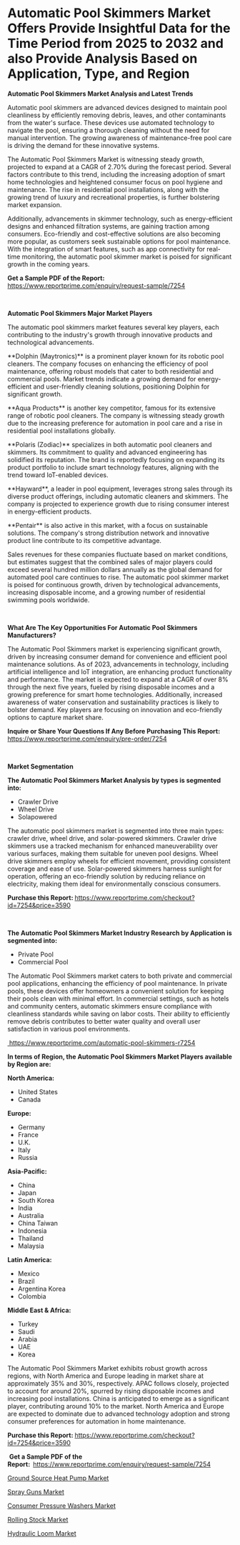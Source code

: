 <p><h1>Automatic Pool Skimmers Market Offers Provide Insightful Data for the Time Period from 2025 to 2032 and also Provide Analysis Based on Application, Type, and Region</h1></p><p><strong>Automatic Pool Skimmers Market Analysis and Latest Trends</strong></p>
<p><p>Automatic pool skimmers are advanced devices designed to maintain pool cleanliness by efficiently removing debris, leaves, and other contaminants from the water's surface. These devices use automated technology to navigate the pool, ensuring a thorough cleaning without the need for manual intervention. The growing awareness of maintenance-free pool care is driving the demand for these innovative systems.</p><p>The Automatic Pool Skimmers Market is witnessing steady growth, projected to expand at a CAGR of 2.70% during the forecast period. Several factors contribute to this trend, including the increasing adoption of smart home technologies and heightened consumer focus on pool hygiene and maintenance. The rise in residential pool installations, along with the growing trend of luxury and recreational properties, is further bolstering market expansion.</p><p>Additionally, advancements in skimmer technology, such as energy-efficient designs and enhanced filtration systems, are gaining traction among consumers. Eco-friendly and cost-effective solutions are also becoming more popular, as customers seek sustainable options for pool maintenance. With the integration of smart features, such as app connectivity for real-time monitoring, the automatic pool skimmer market is poised for significant growth in the coming years.</p></p>
<p><strong>Get a Sample PDF of the Report:&nbsp;</strong> <a href="https://www.reportprime.com/enquiry/request-sample/7254?utm_campaign=1879&utm_medium=2&utm_source=Github&utm_content=ia&utm_term=19032025&utm_id=automatic-pool-skimmers">https://www.reportprime.com/enquiry/request-sample/7254</a></p>
<p>&nbsp;</p>
<p><strong>Automatic Pool Skimmers Major Market Players</strong></p>
<p><p>The automatic pool skimmers market features several key players, each contributing to the industry's growth through innovative products and technological advancements. </p><p>**Dolphin (Maytronics)** is a prominent player known for its robotic pool cleaners. The company focuses on enhancing the efficiency of pool maintenance, offering robust models that cater to both residential and commercial pools. Market trends indicate a growing demand for energy-efficient and user-friendly cleaning solutions, positioning Dolphin for significant growth.</p><p>**Aqua Products** is another key competitor, famous for its extensive range of robotic pool cleaners. The company is witnessing steady growth due to the increasing preference for automation in pool care and a rise in residential pool installations globally.</p><p>**Polaris (Zodiac)** specializes in both automatic pool cleaners and skimmers. Its commitment to quality and advanced engineering has solidified its reputation. The brand is reportedly focusing on expanding its product portfolio to include smart technology features, aligning with the trend toward IoT-enabled devices.</p><p>**Hayward**, a leader in pool equipment, leverages strong sales through its diverse product offerings, including automatic cleaners and skimmers. The company is projected to experience growth due to rising consumer interest in energy-efficient products.</p><p>**Pentair** is also active in this market, with a focus on sustainable solutions. The company's strong distribution network and innovative product line contribute to its competitive advantage.</p><p>Sales revenues for these companies fluctuate based on market conditions, but estimates suggest that the combined sales of major players could exceed several hundred million dollars annually as the global demand for automated pool care continues to rise. The automatic pool skimmer market is poised for continuous growth, driven by technological advancements, increasing disposable income, and a growing number of residential swimming pools worldwide.</p></p>
<p>&nbsp;</p>
<p><strong>What Are The Key Opportunities For Automatic Pool Skimmers Manufacturers?</strong></p>
<p><p>The Automatic Pool Skimmers market is experiencing significant growth, driven by increasing consumer demand for convenience and efficient pool maintenance solutions. As of 2023, advancements in technology, including artificial intelligence and IoT integration, are enhancing product functionality and performance. The market is expected to expand at a CAGR of over 8% through the next five years, fueled by rising disposable incomes and a growing preference for smart home technologies. Additionally, increased awareness of water conservation and sustainability practices is likely to bolster demand. Key players are focusing on innovation and eco-friendly options to capture market share.</p></p>
<p><strong>Inquire or Share Your Questions If Any Before Purchasing This Report:</strong> <a href="https://www.reportprime.com/enquiry/pre-order/7254?utm_campaign=1879&utm_medium=2&utm_source=Github&utm_content=ia&utm_term=19032025&utm_id=automatic-pool-skimmers">https://www.reportprime.com/enquiry/pre-order/7254</a></p>
<p>&nbsp;</p>
<p><strong>Market Segmentation</strong></p>
<p><strong>The Automatic Pool Skimmers Market Analysis by types is segmented into:</strong></p>
<p><ul><li>Crawler Drive</li><li>Wheel Drive</li><li>Solapowered</li></ul></p>
<p><p>The automatic pool skimmers market is segmented into three main types: crawler drive, wheel drive, and solar-powered skimmers. Crawler drive skimmers use a tracked mechanism for enhanced maneuverability over various surfaces, making them suitable for uneven pool designs. Wheel drive skimmers employ wheels for efficient movement, providing consistent coverage and ease of use. Solar-powered skimmers harness sunlight for operation, offering an eco-friendly solution by reducing reliance on electricity, making them ideal for environmentally conscious consumers.</p></p>
<p><strong>Purchase this Report:&nbsp;</strong><a href="https://www.reportprime.com/checkout?id=7254&price=3590&utm_campaign=1879&utm_medium=2&utm_source=Github&utm_content=ia&utm_term=19032025&utm_id=automatic-pool-skimmers">https://www.reportprime.com/checkout?id=7254&price=3590</a></p>
<p>&nbsp;</p>
<p><strong>The Automatic Pool Skimmers Market Industry Research by Application is segmented into:</strong></p>
<p><ul><li>Private Pool</li><li>Commercial Pool</li></ul></p>
<p><p>The Automatic Pool Skimmers market caters to both private and commercial pool applications, enhancing the efficiency of pool maintenance. In private pools, these devices offer homeowners a convenient solution for keeping their pools clean with minimal effort. In commercial settings, such as hotels and community centers, automatic skimmers ensure compliance with cleanliness standards while saving on labor costs. Their ability to efficiently remove debris contributes to better water quality and overall user satisfaction in various pool environments.</p></p>
<p><a href="https://www.reportprime.com/automatic-pool-skimmers-r7254?utm_campaign=1879&utm_medium=2&utm_source=Github&utm_content=ia&utm_term=19032025&utm_id=automatic-pool-skimmers">&nbsp;https://www.reportprime.com/automatic-pool-skimmers-r7254</a></p>
<p><strong>In terms of Region, the Automatic Pool Skimmers Market Players available by Region are:</strong></p>
<p>
    <p> <strong> North America: </strong>
        <ul>
            <li>United States</li>
            <li>Canada</li>
        </ul>
        </p> 
    <p> <strong> Europe: </strong>
        <ul>
            <li>Germany</li>
            <li>France</li>
            <li>U.K.</li>
            <li>Italy</li>
            <li>Russia</li>
        </ul>
        </p> 
    <p> <strong> Asia-Pacific: </strong>
        <ul>
            <li>China</li>
            <li>Japan</li>
            <li>South Korea</li>
            <li>India</li>
            <li>Australia</li>
            <li>China Taiwan</li>
            <li>Indonesia</li>
            <li>Thailand</li>
            <li>Malaysia</li>
        </ul>
        </p> 
    <p> <strong> Latin America: </strong>
        <ul>
            <li>Mexico</li>
            <li>Brazil</li>
            <li>Argentina Korea</li>
            <li>Colombia</li>
        </ul>
        </p> 
    <p> <strong> Middle East & Africa: </strong>
        <ul>
            <li>Turkey</li>
            <li>Saudi</li>
            <li>Arabia</li>
            <li>UAE</li>
            <li>Korea</li>
        </ul>
    </p>
    </p>
<p><p>The Automatic Pool Skimmers Market exhibits robust growth across regions, with North America and Europe leading in market share at approximately 35% and 30%, respectively. APAC follows closely, projected to account for around 20%, spurred by rising disposable incomes and increasing pool installations. China is anticipated to emerge as a significant player, contributing around 10% to the market. North America and Europe are expected to dominate due to advanced technology adoption and strong consumer preferences for automation in home maintenance.</p></p>
<p><strong>Purchase this Report: </strong><a href="https://www.reportprime.com/checkout?id=7254&price=3590&utm_campaign=1879&utm_medium=2&utm_source=Github&utm_content=ia&utm_term=19032025&utm_id=automatic-pool-skimmers">https://www.reportprime.com/checkout?id=7254&price=3590</a></p>
<p>&nbsp;<strong>Get a Sample PDF of the Report:&nbsp;&nbsp;</strong><a href="https://www.reportprime.com/enquiry/request-sample/7254?utm_campaign=1879&utm_medium=2&utm_source=Github&utm_content=ia&utm_term=19032025&utm_id=automatic-pool-skimmers">https://www.reportprime.com/enquiry/request-sample/7254</a></p>
<p><strong></strong></p>
<p><p><a href="https://github.com/rullihipes6h/Market-Research-Report-List-1/blob/main/ground-source-heat-pump-market.md?utm_campaign=1879&utm_medium=2&utm_source=Github&utm_content=ia&utm_term=19032025&utm_id=automatic-pool-skimmers">Ground Source Heat Pump Market</a></p><p><a href="https://github.com/dandatesha7q/Market-Research-Report-List-1/blob/main/spray-guns-market.md?utm_campaign=1879&utm_medium=2&utm_source=Github&utm_content=ia&utm_term=19032025&utm_id=automatic-pool-skimmers">Spray Guns Market</a></p><p><a href="https://github.com/zeraikulkawb/Market-Research-Report-List-1/blob/main/consumer-pressure-washers-market.md?utm_campaign=1879&utm_medium=2&utm_source=Github&utm_content=ia&utm_term=19032025&utm_id=automatic-pool-skimmers">Consumer Pressure Washers Market</a></p><p><a href="https://github.com/juniordelafrance/Market-Research-Report-List-5/blob/main/rolling-stock-market.md?utm_campaign=1879&utm_medium=2&utm_source=Github&utm_content=ia&utm_term=19032025&utm_id=automatic-pool-skimmers">Rolling Stock Market</a></p><p><a href="https://github.com/rojannovarwd/Market-Research-Report-List-1/blob/main/hydraulic-loom-market.md?utm_campaign=1879&utm_medium=2&utm_source=Github&utm_content=ia&utm_term=19032025&utm_id=automatic-pool-skimmers">Hydraulic Loom Market</a></p></p>